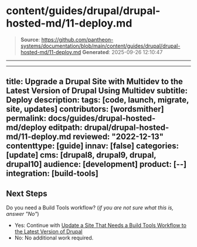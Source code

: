 # content/guides/drupal/drupal-hosted-md/11-deploy.md

> **Source**: https://github.com/pantheon-systems/documentation/blob/main/content/guides/drupal/drupal-hosted-md/11-deploy.md
> **Generated**: 2025-09-26 12:10:47

---

---
title: Upgrade a Drupal Site with Multidev to the Latest Version of Drupal Using Multidev
subtitle: Deploy
description: 
tags: [code, launch, migrate, site, updates]
contributors: [wordsmither]
permalink: docs/guides/drupal-hosted-md/deploy
editpath: drupal/drupal-hosted-md/11-deploy.md
reviewed: "2022-12-13"
contenttype: [guide]
innav: [false]
categories: [update]
cms: [drupal8, drupal9, drupal, drupal10]
audience: [development]
product: [--]
integration: [build-tools]
---

<Partial file="drupal/deploy-live.md" />

## Next Steps

Do you need a Build Tools workflow? (*if you are not sure what this is, answer "No"*)

- Yes: Continue with [Update a Site That Needs a Build Tools Workflow to the Latest Version of Drupal](/guides/drupal-hosted-btworkflow)
- No: No additional work required.
